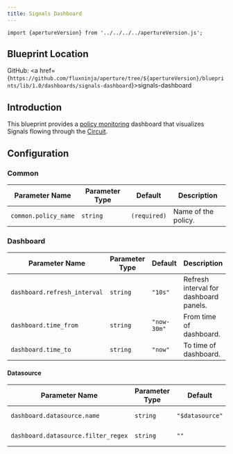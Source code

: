 ```yaml
---
title: Signals Dashboard
---
```


```mdx-code-block
import {apertureVersion} from '../../../../apertureVersion.js';
```

## Blueprint Location

GitHub: <a
href={`https://github.com/fluxninja/aperture/tree/${apertureVersion}/blueprints/lib/1.0/dashboards/signals-dashboard`}>signals-dashboard</a>

## Introduction

This blueprint provides a
[policy monitoring](/references/policies/monitoring.md) dashboard that
visualizes Signals flowing through the [Circuit](/concepts/policy/circuit.md).

## Configuration

<!-- Configuration Marker -->

### Common

| Parameter Name       | Parameter Type | Default      | Description         |
| -------------------- | -------------- | ------------ | ------------------- |
| `common.policy_name` | `string`       | `(required)` | Name of the policy. |

### Dashboard

| Parameter Name               | Parameter Type | Default     | Description                            |
| ---------------------------- | -------------- | ----------- | -------------------------------------- |
| `dashboard.refresh_interval` | `string`       | `"10s"`     | Refresh interval for dashboard panels. |
| `dashboard.time_from`        | `string`       | `"now-30m"` | From time of dashboard.                |
| `dashboard.time_to`          | `string`       | `"now"`     | To time of dashboard.                  |

#### Datasource

| Parameter Name                      | Parameter Type | Default         | Description              |
| ----------------------------------- | -------------- | --------------- | ------------------------ |
| `dashboard.datasource.name`         | `string`       | `"$datasource"` | Datasource name.         |
| `dashboard.datasource.filter_regex` | `string`       | `""`            | Datasource filter regex. |
